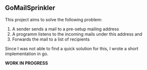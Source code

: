 ## GoMailSprinkler

This project aims to solve the following problem:
1. A sender sends a mail to a pre-setup mailing address
2. A programm listens to the incoming mails under this address and
3. Forwards the mail to a list of recipients

Since I was not able to find a quick solution for this, I wrote a short implementation in go.

**WORK IN PROGRESS**